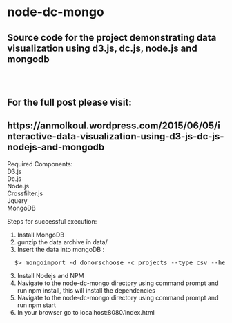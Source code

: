 # node-dc-mongo
<h2>Source code for the project demonstrating data visualization using d3.js, dc.js, node.js and mongodb<h2><br/>

For the full post please visit: <br/>
<h2>https://anmolkoul.wordpress.com/2015/06/05/interactive-data-visualization-using-d3-js-dc-js-nodejs-and-mongodb</h2>

Required Components:<br/>
D3.js<br/>
Dc.js<br/>
Node.js<br/>
Crossfilter.js<br/>
Jquery<br/>
MongoDB<br/>

Steps for successful execution:<br/>
1. Install MongoDB <br/>
2. gunzip the data archive in data/
2. Insert the data into mongoDB :<br/>
<pre>  $> mongoimport -d donorschoose -c projects --type csv --headerline --file ../opendata_projects000_20000</pre>
3. Install Nodejs and NPM<br/>
4. Navigate to the node-dc-mongo directory using command prompt and run npm install, this will install the dependencies<br/>
5. Navigate to the node-dc-mongo directory using command prompt and run npm start<br/>
6. In your browser go to localhost:8080/index.html<br/>
